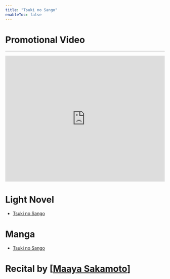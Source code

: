 ```yaml
---
title: "Tsuki no Sango"
enableToc: false
---
```

# Promotional Video
***
<iframe src="https://www.youtube.com/embed/dQH62tPvFH8" title="星海社朗読館 『月の珊瑚』 プロモーションビデオ" frameborder="0" allow="accelerometer; autoplay; clipboard-write; encrypted-media; gyroscope; picture-in-picture" allowfullscreen style="height:397px;width:100%;border:none;overflow:hidden;"></iframe>

# Light Novel
- <a href="https://anilist.co/manga/64329/Tsuki-no-Sango/" target="_blank" rel="noopener"><span>Tsuki no Sango</span> </a>
# Manga
- <a href="https://anilist.co/manga/71957/Tsuki-no-Sango/" target="_blank" rel="noopener"><span>Tsuki no Sango</span> </a>

# Recital by [<a href="https://anilist.co/staff/95090/Maaya-Sakamoto" target="_blank" rel="noopener"><span>Maaya Sakamoto</span></a>]



